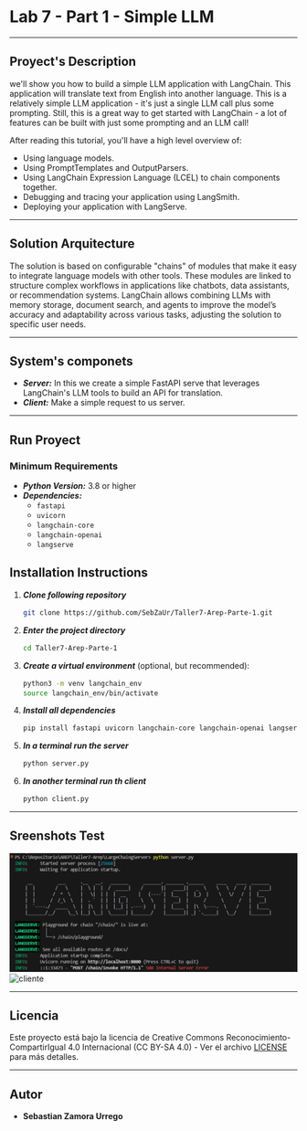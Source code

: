 # Lab 7 - Part 1 - Simple LLM

---

## Proyect's Description

 we'll show you how to build a simple LLM application with LangChain. This application will translate text from English into another language. This is a relatively simple LLM application - it's just a single LLM call plus some prompting. Still, this is a great way to get started with LangChain - a lot of features can be built with just some prompting and an LLM call!

After reading this tutorial, you'll have a high level overview of:

- Using language models.
- Using PromptTemplates and OutputParsers.
- Using LangChain Expression Language (LCEL) to chain components together.
- Debugging and tracing your application using LangSmith.
- Deploying your application with LangServe.

---

## Solution Arquitecture

The solution is based on configurable "chains" of modules that make it easy to integrate language models with other tools. These modules are linked to structure complex workflows in applications like chatbots, data assistants, or recommendation systems. LangChain allows combining LLMs with memory storage, document search, and agents to improve the model’s accuracy and adaptability across various tasks, adjusting the solution to specific user needs.

---

## System's componets

- ___Server:___ In this we create a simple FastAPI serve that leverages LangChain's LLM tools to build an API for translation.
- ___Client:___ Make a simple request to us server.

---

## Run Proyect

### Minimum Requirements

- ___Python Version:___ 3.8 or higher
- ___Dependencies:___
  - `fastapi`
  - `uvicorn`
  - `langchain-core`
  - `langchain-openai`
  - `langserve`

## Installation Instructions

1. ___Clone following repository___

    ```bash
    git clone https://github.com/SebZaUr/Taller7-Arep-Parte-1.git
    ```

2. ___Enter the project directory___

    ```bash
    cd Taller7-Arep-Parte-1
    ```

3. ___Create a virtual environment___ (optional, but recommended):

   ```bash
   python3 -m venv langchain_env
   source langchain_env/bin/activate
   ```

4. ___Install all dependencies___

    ```bash
    pip install fastapi uvicorn langchain-core langchain-openai langserve
    ```

5. ___In a terminal run the server___

    ```bash
    python server.py
    ```

6. ___In another terminal run th client___

    ```bash
    python client.py
    ```

---

## Sreenshots Test

![servidor](/img/server.png)
![cliente](/img/client.png)

---

## Licencia

Este proyecto está bajo la licencia de Creative Commons Reconocimiento-CompartirIgual 4.0 Internacional (CC BY-SA 4.0) - Ver el archivo [LICENSE](LICENSE.md) para más detalles.

---

## Autor

- __Sebastian Zamora Urrego__
